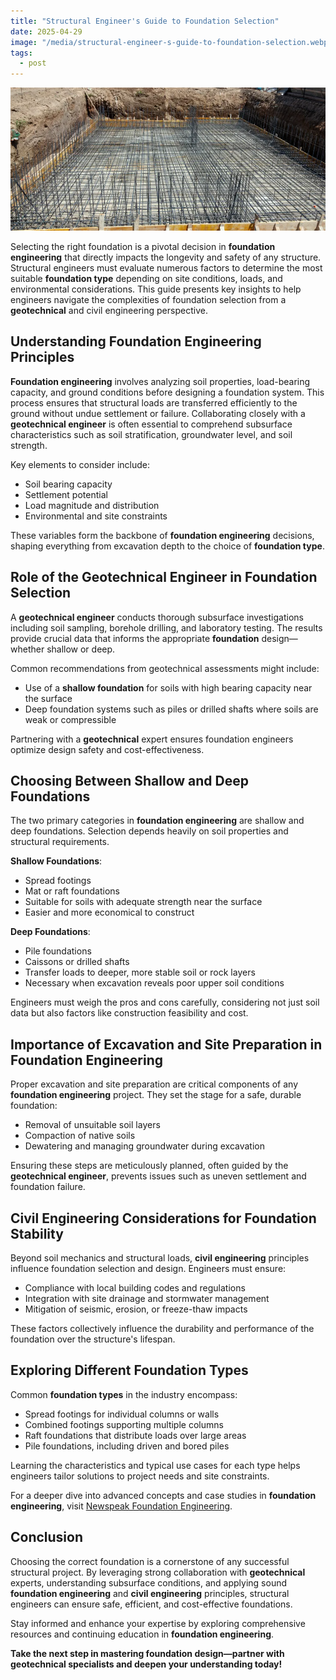 ```yaml
---
title: "Structural Engineer's Guide to Foundation Selection"
date: 2025-04-29
image: "/media/structural-engineer-s-guide-to-foundation-selection.webp"
tags:
  - post
---
```


![Structural Engineer's Guide to Foundation Selection](/media/structural-engineer-s-guide-to-foundation-selection.webp)

Selecting the right foundation is a pivotal decision in **foundation engineering** that directly impacts the longevity and safety of any structure. Structural engineers must evaluate numerous factors to determine the most suitable **foundation type** depending on site conditions, loads, and environmental considerations. This guide presents key insights to help engineers navigate the complexities of foundation selection from a **geotechnical** and civil engineering perspective.

## Understanding Foundation Engineering Principles

**Foundation engineering** involves analyzing soil properties, load-bearing capacity, and ground conditions before designing a foundation system. This process ensures that structural loads are transferred efficiently to the ground without undue settlement or failure. Collaborating closely with a **geotechnical engineer** is often essential to comprehend subsurface characteristics such as soil stratification, groundwater level, and soil strength.

Key elements to consider include:

- Soil bearing capacity  
- Settlement potential  
- Load magnitude and distribution  
- Environmental and site constraints  

These variables form the backbone of **foundation engineering** decisions, shaping everything from excavation depth to the choice of **foundation type**.

## Role of the Geotechnical Engineer in Foundation Selection

A **geotechnical engineer** conducts thorough subsurface investigations including soil sampling, borehole drilling, and laboratory testing. The results provide crucial data that informs the appropriate **foundation** design—whether shallow or deep.

Common recommendations from geotechnical assessments might include:

- Use of a **shallow foundation** for soils with high bearing capacity near the surface  
- Deep foundation systems such as piles or drilled shafts where soils are weak or compressible  

Partnering with a **geotechnical** expert ensures foundation engineers optimize design safety and cost-effectiveness.

## Choosing Between Shallow and Deep Foundations

The two primary categories in **foundation engineering** are shallow and deep foundations. Selection depends heavily on soil properties and structural requirements.

**Shallow Foundations**:

- Spread footings  
- Mat or raft foundations  
- Suitable for soils with adequate strength near the surface  
- Easier and more economical to construct  

**Deep Foundations**:

- Pile foundations  
- Caissons or drilled shafts  
- Transfer loads to deeper, more stable soil or rock layers  
- Necessary when excavation reveals poor upper soil conditions  

Engineers must weigh the pros and cons carefully, considering not just soil data but also factors like construction feasibility and cost.

## Importance of Excavation and Site Preparation in Foundation Engineering

Proper excavation and site preparation are critical components of any **foundation engineering** project. They set the stage for a safe, durable foundation:

- Removal of unsuitable soil layers  
- Compaction of native soils  
- Dewatering and managing groundwater during excavation  

Ensuring these steps are meticulously planned, often guided by the **geotechnical engineer**, prevents issues such as uneven settlement and foundation failure.

## Civil Engineering Considerations for Foundation Stability

Beyond soil mechanics and structural loads, **civil engineering** principles influence foundation selection and design. Engineers must ensure:

- Compliance with local building codes and regulations  
- Integration with site drainage and stormwater management  
- Mitigation of seismic, erosion, or freeze-thaw impacts  

These factors collectively influence the durability and performance of the foundation over the structure's lifespan.

## Exploring Different Foundation Types

Common **foundation types** in the industry encompass:

- Spread footings for individual columns or walls  
- Combined footings supporting multiple columns  
- Raft foundations that distribute loads over large areas  
- Pile foundations, including driven and bored piles  

Learning the characteristics and typical use cases for each type helps engineers tailor solutions to project needs and site constraints.

For a deeper dive into advanced concepts and case studies in **foundation engineering**, visit [Newspeak Foundation Engineering](https://newspeak.today/posts/foundation-engineering).

## Conclusion

Choosing the correct foundation is a cornerstone of any successful structural project. By leveraging strong collaboration with **geotechnical** experts, understanding subsurface conditions, and applying sound **foundation engineering** and **civil engineering** principles, structural engineers can ensure safe, efficient, and cost-effective foundations.

Stay informed and enhance your expertise by exploring comprehensive resources and continuing education in **foundation engineering**.

**Take the next step in mastering foundation design—partner with geotechnical specialists and deepen your understanding today!**
